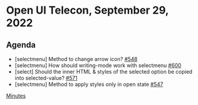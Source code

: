 # Open UI Telecon, September 29, 2022

## Agenda
- [selectmenu] Method to change arrow icon? [#548](https://github.com/openui/open-ui/issues/548)
- [selectmenu] How should writing-mode work with selectmenu [#600](https://github.com/openui/open-ui/issues/600)
- [select] Should the inner HTML & styles of the selected option be copied into selected-value? [#571](https://github.com/openui/open-ui/issues/571)
- [selectmenu] Method to apply styles only in open state [#547](https://github.com/openui/open-ui/issues/547)

[Minutes](https://www.w3.org/2022/09/29-openui-minutes.html)
